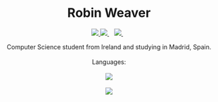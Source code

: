<h1 align='center'>
  Robin Weaver
</h1>


<p align='center'>
  
  <a href="mailto:robinweaver2001@gmail.com">
    <img src="https://img.shields.io/badge/Gmail-D14836?style=for-the-badge&logo=gmail&logoColor=white" />
  <a href="https://www.linkedin.com/in/robin-weaver/">
    <img src="https://img.shields.io/badge/linkedin-%230077B5.svg?&style=for-the-badge&logo=linkedin&logoColor=white" />
  </a>&nbsp;&nbsp;
  <a href="https://www.instagram.com/robinweaver01/">
    <img src="https://img.shields.io/badge/instagram-%23E4405F.svg?&style=for-the-badge&logo=instagram&logoColor=white" />        
  </a>&nbsp;&nbsp;
  
</p>
 
 <p align='center'>
  Computer Science student from Ireland and studying in Madrid, Spain. <br/><br/>
  Languages: <br/><br/>
  <img src="https://img.shields.io/badge/Java-ED8B00?style=for-the-badge&logo=java&logoColor=white" /> <br/><br/>
  <img src="https://img.shields.io/badge/Python-FFD43B?style=for-the-badge&logo=python&logoColor=blue" /> <br/><br/>
</p>
